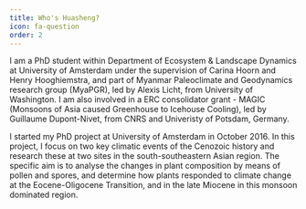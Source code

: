 ```yaml
---
title: Who's Huasheng?
icon: fa-question
order: 2
---
```


<script type="text/javascript" src="assets/js/gem-download-count.js" defer></script>

I am a PhD student within Department of Ecosystem & Landscape Dynamics at University of Amsterdam under the supervision of Carina Hoorn and Henry Hooghiemstra, and part of Myanmar Paleoclimate and Geodynamics research group (MyaPGR), led by Alexis Licht, from University of Washington. I am also involved in a ERC consolidator grant - MAGIC (Monsoons of Asia caused Greenhouse to Icehouse Cooling), led by Guillaume Dupont-Nivet, from CNRS and Univeristy of Potsdam, Germany.

I started my PhD project at University of Amsterdam in October 2016. In this project, I focus on two key climatic events of the Cenozoic history and research these at two sites in the south-southeastern Asian region. The specific aim is to analyse the changes in plant composition by means of pollen and spores, and determine how plants responded to climate change at the Eocene-Oligocene Transition, and in the late Miocene in this monsoon dominated region.
